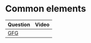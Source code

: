 Common elements
===

|Question|Video|
|-|-|
|[GFG](https://practice.geeksforgeeks.org/problems/common-elements1132/1)||